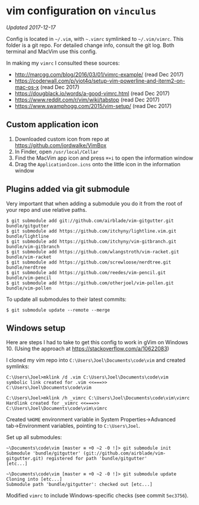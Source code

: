 # vim configuration on `vinculus`

*Updated 2017-12-17*

Config is located in `~/.vim`, with `~.vimrc` symlinked to `~/.vim/vimrc`.
This folder is a git repo. For detailed change info, consult the git log.
Both terminal and MacVim use this config.

In making my `vimrc` I consulted these sources:

* <http://marcgg.com/blog/2016/03/01/vimrc-example/> (read Dec 2017)
* <https://coderwall.com/p/yiot4q/setup-vim-powerline-and-iterm2-on-mac-os-x> (read Dec 2017)
* <https://dougblack.io/words/a-good-vimrc.html> (read Dec 2017)
* <https://www.reddit.com/r/vim/wiki/tabstop> (read Dec 2017)
* <https://www.swamphogg.com/2015/vim-setup/> (read Dec 2017)

## Custom application icon

1. Downloaded custom icon from repo at <https://github.com/jordwalke/VimBox>
2. In Finder, open `/usr/local/Cellar`
3. Find the MacVim app icon and press `⌘+i` to open the information window
4. Drag the `ApplicationIcon.icns` onto the little icon in the information window

## Plugins added via git submodule

Very important that when adding a submodule you do it from the root of your repo and use relative
paths.

    $ git submodule add git://github.com/airblade/vim-gitgutter.git bundle/gitgutter
    $ git submodule add https://github.com/itchyny/lightline.vim.git bundle/lightline
    $ git submodule add https://github.com/itchyny/vim-gitbranch.git bundle/vim-gitbranch
    $ git submodule add https://github.com/wlangstroth/vim-racket.git bundle/vim-racket
    $ git submodule add https://github.com/screwloose/nerdtree.git bundle/nerdtree
    $ git submodule add https://github.com/reedes/vim-pencil.git bundle/vim-pencil
    $ git submodule add https://github.com/otherjoel/vim-pollen.git bundle/vim-pollen

To update all submodules to their latest commits:

    $ git submodule update --remote --merge

## Windows setup

Here are steps I had to take to get this config to work in gVim on Windows 10. 
(Using the approach at <https://stackoverflow.com/a/10622083>)

I cloned my vim repo into `C:\Users\Joel\Documents\code\vim` and created symlinks:

    C:\Users\Joel>mklink /d .vim C:\Users\Joel\Documents\code\vim
    symbolic link created for .vim <<===>> C:\Users\Joel\Documents\code\vim

    C:\Users\Joel>mklink /h _vimrc C:\Users\Joel\Documents\code\vim\vimrc
    Hardlink created for _vimrc <<===>> C:\Users\Joel\Documents\code\vim\vimrc
	
Created `%HOME` environment variable in System Properties→Advanced tab→Environment variables,
pointing to `C:\Users\Joel`.

Set up all submodules:

    ~\Documents\code\vim [master ≡ +0 ~2 -0 !]> git submodule init
    Submodule 'bundle/gitgutter' (git://github.com/airblade/vim-gitgutter.git) registered for path 'bundle/gitgutter'
    [etc...]
    
	~\Documents\code\vim [master ≡ +0 ~2 -0 !]> git submodule update
	Cloning into [etc...]
	Submodule path 'bundle/gitgutter': checked out [etc...]
	

Modified `vimrc` to include Windows-specific checks (see commit `5ec3756`).

